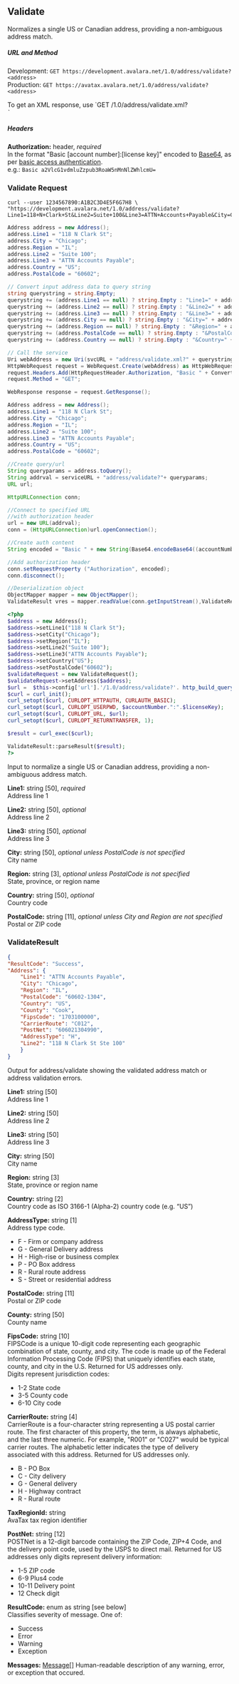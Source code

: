 ## Validate

Normalizes a single US or Canadian address, providing a non-ambiguous address match.

##### URL and Method

Development: `GET https://development.avalara.net/1.0/address/validate?<address>`  
Production: `GET https://avatax.avalara.net/1.0/address/validate?<address>`
    
<aside class='notice'>
    To get an XML response, use `GET /1.0/address/validate.xml?<address>`
</aside>

##### Headers

**Authorization:** header, *required*  
In the format "Basic [account number]:[license key]" encoded to <a href="http://en.wikipedia.org/wiki/Base64" target="_parent">Base64</a>, as per <a href="http://en.wikipedia.org/wiki/Basic_access_authentication" target="_parent">basic access authentication</a>.  
e.g.: `Basic a2VlcG1vdmluZzpub3RoaW5nMnNlZWhlcmU=`

### Validate Request

```shell
curl --user 1234567890:A1B2C3D4E5F6G7H8 \
"https://development.avalara.net/1.0/address/validate?Line1=118+N+Clark+St&Line2=Suite+100&Line3=ATTN+Accounts+Payable&City=Chicago&Region=IL&PostalCode=60602&Country=US"
```

```csharp
Address address = new Address();
address.Line1 = "118 N Clark St";
address.City = "Chicago";
address.Region = "IL";
address.Line2 = "Suite 100";
address.Line3 = "ATTN Accounts Payable";
address.Country = "US";
address.PostalCode = "60602";

// Convert input address data to query string
string querystring = string.Empty;
querystring += (address.Line1 == null) ? string.Empty : "Line1=" + address.Line1.Replace(" ", "+");
querystring += (address.Line2 == null) ? string.Empty : "&Line2=" + address.Line2.Replace(" ", "+");
querystring += (address.Line3 == null) ? string.Empty : "&Line3=" + address.Line3.Replace(" ", "+");
querystring += (address.City == null) ? string.Empty : "&City=" + address.City.Replace(" ", "+");
querystring += (address.Region == null) ? string.Empty : "&Region=" + address.Region.Replace(" ", "+");
querystring += (address.PostalCode == null) ? string.Empty : "&PostalCode=" + address.PostalCode.Replace(" ", "+");
querystring += (address.Country == null) ? string.Empty : "&Country=" + address.Country.Replace(" ", "+");

// Call the service
Uri webAddress = new Uri(svcURL + "address/validate.xml?" + querystring);
HttpWebRequest request = WebRequest.Create(webAddress) as HttpWebRequest;
request.Headers.Add(HttpRequestHeader.Authorization, "Basic " + Convert.ToBase64String(ASCIIEncoding.ASCII.GetBytes(accountNum + ":" + license)));
request.Method = "GET";

WebResponse response = request.GetResponse();
```

```java
Address address = new Address();
address.Line1 = "118 N Clark St";
address.City = "Chicago";
address.Region = "IL";
address.Line2 = "Suite 100";
address.Line3 = "ATTN Accounts Payable";
address.Country = "US";
address.PostalCode = "60602";

//Create query/url
String queryparams = address.toQuery();
String addrval = serviceURL + "address/validate?"+ queryparams;
URL url;

HttpURLConnection conn;

//Connect to specified URL 
//with authorization header
url = new URL(addrval);
conn = (HttpURLConnection)url.openConnection();

//Create auth content
String encoded = "Basic " + new String(Base64.encodeBase64((accountNumber+":"+licenseKey).getBytes()));

//Add authorization header
conn.setRequestProperty ("Authorization", encoded);
conn.disconnect();

//Deserialization object
ObjectMapper mapper = new ObjectMapper();
ValidateResult vres = mapper.readValue(conn.getInputStream(),ValidateResult.class);
```

```php
<?php
$address = new Address();
$address->setLine1("118 N Clark St");
$address->setCity("Chicago");
$address->setRegion("IL");
$address->setLine2("Suite 100");
$address->setLine3("ATTN Accounts Payable");
$address->setCountry("US");
$address->setPostalCode("60602");
$validateRequest = new ValidateRequest();
$validateRequest->setAddress($address);
$url =  $this->config['url'].'/1.0/address/validate?'. http_build_query($validateRequest->getAddress());
$curl = curl_init();
curl_setopt($curl, CURLOPT_HTTPAUTH, CURLAUTH_BASIC);
curl_setopt($curl, CURLOPT_USERPWD, $accountNumber.":".$licenseKey);
curl_setopt($curl, CURLOPT_URL, $url);
curl_setopt($curl, CURLOPT_RETURNTRANSFER, 1);

$result = curl_exec($curl);

ValidateResult::parseResult($result);
?>
```

Input to normalize a single US or Canadian address, providing a non-ambiguous address match.

**Line1:** string [50], *required*  
Address line 1

**Line2:** string [50], *optional*  
Address line 2

**Line3:** string [50], *optional*  
Address line 3

**City:** string [50], *optional unless PostalCode is not specified*  
City name

**Region:** string [3], *optional unless PostalCode is not specified*  
State, province, or region name

**Country:** string [50], *optional*  
Country code

**PostalCode:** string [11], *optional unless City and Region are not specified*  
Postal or ZIP code

### ValidateResult

```json
{
"ResultCode": "Success",
"Address": {
    "Line1": "ATTN Accounts Payable",
    "City": "Chicago",
    "Region": "IL",
    "PostalCode": "60602-1304",
    "Country": "US",
    "County": "Cook",
    "FipsCode": "1703100000",
    "CarrierRoute": "C012",
    "PostNet": "606021304990",
    "AddressType": "H",
    "Line2": "118 N Clark St Ste 100"
    }
}
```

Output for address/validate showing the validated address match or address validation errors.

**Line1:** string [50]  
Address line 1

**Line2:** string [50]  
Address line 2

**Line3:** string [50]  
Address line 3

**City:** string [50]  
City name

**Region:** string [3]  
State, province or region name

**Country:** string [2]  
Country code as ISO 3166-1 (Alpha-2) country code (e.g. “US”)

**AddressType:** string [1]  
Address type code.

* F - Firm or company address
* G - General Delivery address
* H - High-rise or business complex
* P - PO Box address
* R - Rural route address
* S - Street or residential address

**PostalCode:** string [11]  
Postal or ZIP code

**County:** string [50]  
County name

**FipsCode:** string [10]  
FIPSCode is a unique 10-digit code representing each geographic combination of state, county, and city. The code is made up of the Federal Information Processing Code (FIPS) that uniquely identifies each state, county, and city in the U.S. Returned for US addresses only.  
Digits represent jurisdiction codes:

* 1-2 State code
* 3-5 County code
* 6-10 City code

**CarrierRoute:** string [4]  
CarrierRoute is a four-character string representing a US postal carrier route. The first character of this property, the term, is always alphabetic, and the last three numeric. For example, "R001" or "C027" would be typical carrier routes. The alphabetic letter indicates the type of delivery associated with this address. Returned for US addresses only.

* B - PO Box
* C - City delivery
* G - General delivery
* H - Highway contract
* R - Rural route

**TaxRegionId:** string  
AvaTax tax region identifier

**PostNet:** string [12]  
POSTNet is a 12-digit barcode containing the ZIP Code, ZIP+4 Code, and the delivery point code, used by the USPS to direct mail. Returned for US addresses only digits represent delivery information:

* 1-5 ZIP code
* 6-9 Plus4 code
* 10-11 Delivery point
* 12 Check digit

**ResultCode:** enum as string [see below]  
Classifies severity of message. One of:

* Success
* Error
* Warning
* Exception

**Messages:** <a href='#errors'>Message[]</a>
Human-readable description of any warning, error, or exception that occured.